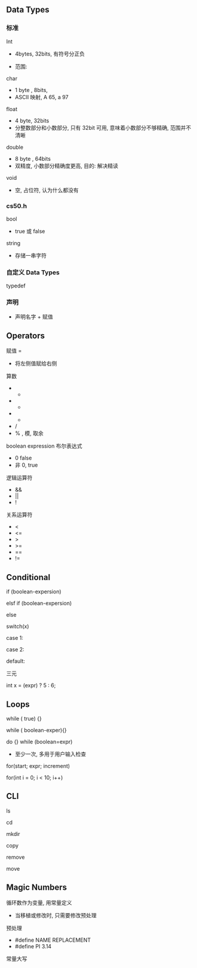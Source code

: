 ## Data Types

### 标准

Int 

- 4bytes, 32bits, 有符号分正负

- 范围:  

char

- 1 byte , 8bits, 
- ASCII 映射, A 65, a 97

float

- 4 byte, 32bits
- 分整数部分和小数部分, 只有 32bit 可用, 意味着小数部分不够精确, 范围并不清晰

double

- 8 byte , 64bits
- 双精度, 小数部分精确度更高, 目的: 解决精读

void

- 空, 占位符, 认为什么都没有

### cs50.h

bool

- true 或 false

string

- 存储一串字符

### 自定义 Data Types

typedef

### 声明

- 声明名字 + 赋值



## Operators

赋值 = 

- 将左侧值赋给右侧

算数

- +
- -
- *
- /
- % , 模, 取余

boolean expression 布尔表达式

- 0 false
- 非 0, true

逻辑运算符

- &&
- ||
- !

关系运算符

- <
- <=
- \>
- \>=
- ==
- !=



## Conditional

if (boolean-expersion)

elsf if (boolean-expersion)

else



switch(x)

case 1:

case 2:

default:



三元

int x = (expr) ? 5 : 6;



## Loops

while ( true) {}

while ( boolean-exper){}



do {} while (boolean=expr)

- 至少一次, 多用于用户输入检查



for(start; expr; increment)

for(int i = 0; i < 10; i++)





## CLI

ls

cd

mkdir

copy

remove

move



## Magic Numbers

循环数作为变量, 用常量定义

- 当移植或修改时, 只需要修改预处理

预处理

- #define NAME REPLACEMENT
- #define PI 3.14

常量大写
